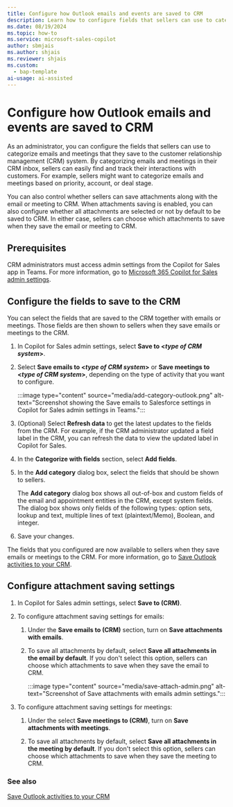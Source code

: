 ```yaml
---
title: Configure how Outlook emails and events are saved to CRM
description: Learn how to configure fields that sellers can use to categorize emails and meetings in the CRM using Microsoft 365 Copilot for Sales in Outlook.
ms.date: 08/19/2024
ms.topic: how-to
ms.service: microsoft-sales-copilot
author: sbmjais
ms.author: shjais
ms.reviewer: shjais
ms.custom:
  - bap-template
ai-usage: ai-assisted
---
```


# Configure how Outlook emails and events are saved to CRM

As an administrator, you can configure the fields that sellers can use to categorize emails and meetings that they save to the customer relationship management (CRM) system. By categorizing emails and meetings in their CRM inbox, sellers can easily find and track their interactions with customers. For example, sellers might want to categorize emails and meetings based on priority, account, or deal stage.

You can also control whether sellers can save attachments along with the email or meeting to CRM. When attachments saving is enabled, you can also configure whether all attachments are selected or not by default to be saved to CRM. In either case, sellers can choose which attachments to save when they save the email or meeting to CRM.

## Prerequisites

CRM administrators must access admin settings from the Copilot for Sales app in Teams. For more information, go to [Microsoft 365 Copilot for Sales admin settings](administrator-settings-for-viva-sales.md).

## Configure the fields to save to the CRM

You can select the fields that are saved to the CRM together with emails or meetings. Those fields are then shown to sellers when they save emails or meetings to the CRM.

1. In Copilot for Sales admin settings, select **Save to \<*type of CRM system*\>**.
1. Select **Save emails to \<*type of CRM system*\>** or **Save meetings to \<*type of CRM system*\>**, depending on the type of activity that you want to configure.

    :::image type="content" source="media/add-category-outlook.png" alt-text="Screenshot showing the Save emails to Salesforce settings in Copilot for Sales admin settings in Teams.":::

1. (Optional) Select **Refresh data** to get the latest updates to the fields from the CRM. For example, if the CRM administrator updated a field label in the CRM, you can refresh the data to view the updated label in Copilot for Sales.
1. In the **Categorize with fields** section, select **Add fields**.
1. In the **Add category** dialog box, select the fields that should be shown to sellers.

    The **Add category** dialog box shows all out-of-box and custom fields of the email and appointment entities in the CRM, except system fields. The dialog box shows only fields of the following types: option sets, lookup and text, multiple lines of text (plaintext/Memo), Boolean, and integer.

1. Save your changes.

The fields that you configured are now available to sellers when they save emails or meetings to the CRM. For more information, go to [Save Outlook activities to your CRM](save-outlook-activities-crm.md).

## Configure attachment saving settings

1. In Copilot for Sales admin settings, select **Save to (CRM)**.

1. To configure attachment saving settings for emails:

    1. Under the **Save emails to (CRM)** section, turn on **Save attachments with emails**.

    1. To save all attachments by default, select **Save all attachments in the email by default**. If you don't select this option, sellers can choose which attachments to save when they save the email to CRM. 

        :::image type="content" source="media/save-attach-admin.png" alt-text="Screenshot of Save attachments with emails admin settings.":::

1. To configure attachment saving settings for meetings:

    1. Under the select **Save meetings to (CRM)**, turn on **Save attachments with meetings**.

    1. To save all attachments by default, select **Save all attachments in the meeting by default**. If you don't select this option, sellers can choose which attachments to save when they save the meeting to CRM.

### See also

[Save Outlook activities to your CRM](save-outlook-activities-crm.md)


